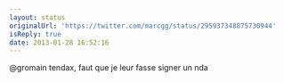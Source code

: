 ```yaml
---
layout: status
originalUrl: 'https://twitter.com/marcgg/status/295937348875730944'
isReply: true
date: 2013-01-28 16:52:16
---
```


@gromain tendax, faut que je leur fasse signer un nda
